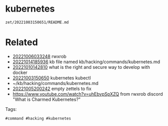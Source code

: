 # kubernetes

` zet/20221003150651/README.md `

# Related

- [20221006033248](/zet/20221006033248/README.md) rwxrob
- [20221014185936](/zet/20221014185936/README.md) kb file named kb/hacking/commands/kubernetes.md
- [20221010142810](/zet/20221010142810/README.md) what is the right and secure way to develop with docker
- [20221003150650](/zet/20221003150650/README.md) kubernetes kubectl
- ~/kb/hacking/commands/kubernetes.md
- [20221005200242](/zet/20221005200242/README.md) empty zettels to fix
- https://www.youtube.com/watch?v=uhEbvpSpXZQ from rwxrob discord "What is Charmed Kubernetes?"

Tags:

    #command #hacking #kubernetes 
